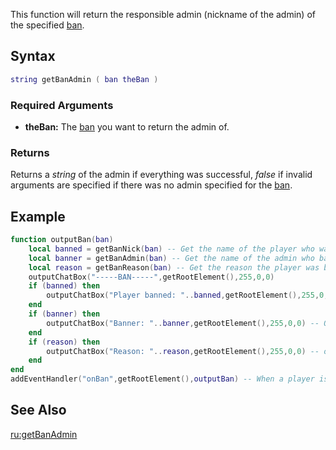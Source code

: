This function will return the responsible admin (nickname of the admin) of the specified [ban](/docs/ban.md "wikilink").

Syntax
------

``` lua
string getBanAdmin ( ban theBan )
```

### Required Arguments

-   **theBan:** The [ban](/docs/ban.md "wikilink") you want to return the admin of.

### Returns

Returns a *string* of the admin if everything was successful, *false* if invalid arguments are specified if there was no admin specified for the [ban](/docs/ban.md "wikilink").

Example
-------

``` lua
function outputBan(ban)
    local banned = getBanNick(ban) -- Get the name of the player who was banned
    local banner = getBanAdmin(ban) -- Get the name of the admin who banned the player
    local reason = getBanReason(ban) -- Get the reason the player was banned
    outputChatBox("-----BAN-----",getRootElement(),255,0,0)
    if (banned) then
        outputChatBox("Player banned: "..banned,getRootElement(),255,0,0) -- Output the player name who was banned
    end
    if (banner) then
        outputChatBox("Banner: "..banner,getRootElement(),255,0,0) -- Output the admin name who performed the ban
    end
    if (reason) then
        outputChatBox("Reason: "..reason,getRootElement(),255,0,0) -- outputt the reason the player was banned
    end
end
addEventHandler("onBan",getRootElement(),outputBan) -- When a player is banned trigger the outputBan function
```

See Also
--------

[ru:getBanAdmin](/docs/ru:getbanadmin.md "wikilink")
